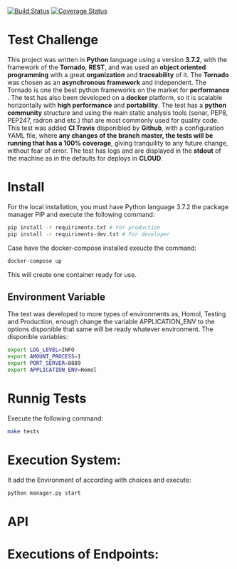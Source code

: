 [![Build Status](https://travis-ci.com/laerteallan/challange.svg?branch=master)](https://travis-ci.com/laerteallan/challange)
[![Coverage Status](https://coveralls.io/repos/github/laerteallan/challange/badge.svg?branch=master)](https://coveralls.io/github/laerteallan/challange?branch=master)
# Test Challenge
This project was written in **Python** language using a version **3.7.2**, with the framework of the **Tornado**, **REST**, and was used an **object oriented programming** with a great **organization** and **traceability** of it. The **Tornado** was chosen as an **asynchronous framework** and independent. The Tornado is one the best python frameworks on the market for **performance** . 
The test has also been developed on a **docker** platform, so it is scalable horizontally with **high performance** and **portability**. The test has a **python community** structure and using the main static analysis tools (sonar, PEP8, PEP247, radron and etc.) that are most commonly used for quality code. This test was added **CI Travis** disponibled by **Github**, with a configuration YAML file, where **any changes of the branch master,  the tests will be running that has a 100% coverage**, giving tranquility to any future change, without fear of error. The test has logs and are displayed in the **stdout** of the machine as in the defaults for deploys in **CLOUD**.

# Install

For the local installation, you must have Python language 3.7.2 the package manager PIP and execute the following command:
```sh
pip install -r requiriments.txt # For production 
pip install -r requiriments-dev.txt # For developer 
```

Case have the docker-compose installed exeucte the command:
```sh
docker-compose up
```
This will create one container ready for use.

## Environment Variable
The test was developed to more types of environments as, Homol, Testing and Production, enough change the variable APPLICATION_ENV to the options disponible that same will be ready whatever environment. The disponible variables:
```sh
export LOG_LEVEL=INFO
export AMOUNT_PROCESS=1
export PORT_SERVER=8889
export APPLICATION_ENV=Homol
```
# Runnig Tests
Execute the following command:

```sh
make tests
```

# Execution System:

It add the Environment of according with choices and execute:

```sh
python manager.py start
```

# API


# Executions of Endpoints:


